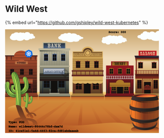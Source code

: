 # Wild West

{% embed url="https://github.com/gshipley/wild-west-kubernetes" %}

![](../../../.gitbook/assets/image%20%28172%29.png)



